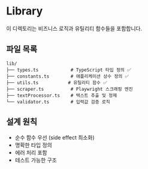 # Library

이 디렉토리는 비즈니스 로직과 유틸리티 함수들을 포함합니다.

## 파일 목록

```
lib/
├── types.ts            # TypeScript 타입 정의 ✅
├── constants.ts        # 애플리케이션 상수 정의 ✅
├── utils.ts           # 유틸리티 함수 ✅
├── scraper.ts          # Playwright 스크래핑 엔진
├── textProcessor.ts    # 텍스트 추출 및 정제
└── validator.ts        # 입력값 검증 로직
```

## 설계 원칙

- 순수 함수 우선 (side effect 최소화)
- 명확한 타입 정의
- 에러 처리 포함
- 테스트 가능한 구조
